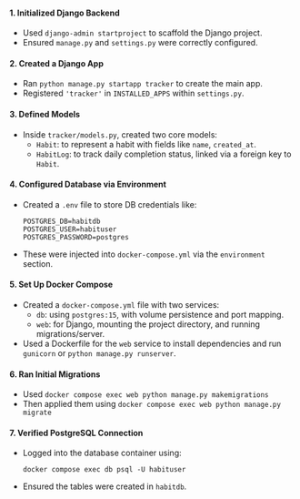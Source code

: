 #### 1. **Initialized Django Backend**
- Used `django-admin startproject` to scaffold the Django project.
- Ensured `manage.py` and `settings.py` were correctly configured.
#### 2. **Created a Django App**
- Ran `python manage.py startapp tracker` to create the main app.
- Registered `'tracker'` in `INSTALLED_APPS` within `settings.py`.
#### 3. **Defined Models**
- Inside `tracker/models.py`, created two core models:
    - `Habit`: to represent a habit with fields like `name`, `created_at`.
    - `HabitLog`: to track daily completion status, linked via a foreign key to `Habit`.
#### 4. **Configured Database via Environment**
- Created a `.env` file to store DB credentials like:
    ```
    POSTGRES_DB=habitdb
    POSTGRES_USER=habituser
    POSTGRES_PASSWORD=postgres
    ```
- These were injected into `docker-compose.yml` via the `environment` section.
#### 5. **Set Up Docker Compose**

- Created a `docker-compose.yml` file with two services:
    - `db`: using `postgres:15`, with volume persistence and port mapping.
    - `web`: for Django, mounting the project directory, and running migrations/server.
- Used a Dockerfile for the `web` service to install dependencies and run `gunicorn` or `python manage.py runserver`.
#### 6. **Ran Initial Migrations**
- Used `docker compose exec web python manage.py makemigrations`
- Then applied them using `docker compose exec web python manage.py migrate`
#### 7. **Verified PostgreSQL Connection**
- Logged into the database container using:
    ```
    docker compose exec db psql -U habituser
    ```
- Ensured the tables were created in `habitdb`.